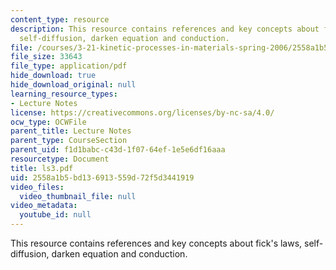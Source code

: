 ```yaml
---
content_type: resource
description: This resource contains references and key concepts about fick's laws,
  self-diffusion, darken equation and conduction.
file: /courses/3-21-kinetic-processes-in-materials-spring-2006/2558a1b5bd136913559d72f5d3441919_ls3.pdf
file_size: 33643
file_type: application/pdf
hide_download: true
hide_download_original: null
learning_resource_types:
- Lecture Notes
license: https://creativecommons.org/licenses/by-nc-sa/4.0/
ocw_type: OCWFile
parent_title: Lecture Notes
parent_type: CourseSection
parent_uid: f1d1babc-c43d-1f07-64ef-1e5e6df16aaa
resourcetype: Document
title: ls3.pdf
uid: 2558a1b5-bd13-6913-559d-72f5d3441919
video_files:
  video_thumbnail_file: null
video_metadata:
  youtube_id: null
---
```

This resource contains references and key concepts about fick's laws, self-diffusion, darken equation and conduction.
